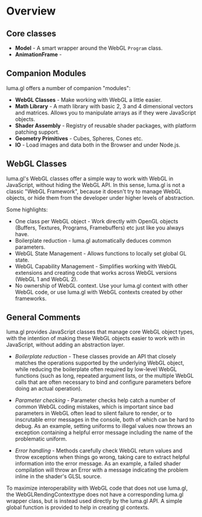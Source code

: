 
# Overview

## Core classes

* **Model** - A smart wrapper around the WebGL `Program` class.
* **AnimationFrame** - 

## Companion Modules

luma.gl offers a number of companion "modules":

* **WebGL Classes** - Make working with WebGL a little easier.
* **Math Library** - A math library with basic 2, 3 and 4 dimensional
  vectors and matrices. Allows you to manipulate arrays as if they were
  JavaScript objects.
* **Shader Assembly** - Registry of reusable shader packages, with platform
  patching support.
* **Geometry Primitives** - Cubes, Spheres, Cones etc.
* **IO** - Load images and data both in the Browser and under Node.js.

## WebGL Classes

luma.gl's WebGL classes offer a simple way to work with WebGL in JavaScript,
without hiding the WebGL API.
In this sense, luma.gl is not a classic "WebGL Framework", because it
doesn't try to manage WebGL objects, or hide them from the developer
under higher levels of abstraction.

Some highlights:
* One class per WebGL object - Work directly with OpenGL objects
  (Buffers, Textures, Programs, Framebuffers) etc just like you always have.
* Boilerplate reduction - luma.gl automatically deduces common parameters.
* WebGL State Management - Allows functions to locally set global GL state.
* WebGL Capability Management - Simplifies working with WebGL extensions and
creating code that works across WebGL versions (WebGL 1 and WebGL 2).
* No ownership of WebGL context. Use your luma.gl context with other WebGL
  code, or use luma.gl with WebGL contexts created by other frameworks.

## General Comments

luma.gl provides JavaScript classes that manage core WebGL object types,
with the intention of making these WebGL objects easier to work with in
JavaScript, without adding an abstraction layer.

* *Boilerplate reduction* - These classes provide an API that closely matches
  the operations supported by the underlying WebGL object, while reducing
  the boilerplate often required by low-level WebGL functions (such as long,
  repeated argument lists, or the multiple WebGL calls that are often
  necessary to bind and configure parameters before doing an actual operation).

* *Parameter checking* - Parameter checks help catch a number of common
  WebGL coding mistakes, which is important since bad parameters in WebGL
  often lead to silent failure to render, or to inscrutable error messages
  in the console, both of which can be hard to debug. As an example,
  setting uniforms to illegal values now throws an exception containing a
  helpful error message including the name of the problematic uniform.

* *Error handling* - Methods carefully check WebGL return values and
  throw exceptions when things go wrong, taking care to extract helpful
  information into the error message.
  As an example, a failed shader compilation will throw an Error with a
  message indicating the problem inline in the shader's GLSL source.

To maximize interoperability with WebGL code that does not use luma.gl, the
WebGLRendingContexttype does not have a corresponding luma.gl wrapper class,
but is instead used directly by the luma.gl API.
A simple global function is provided to help in creating gl contexts.

